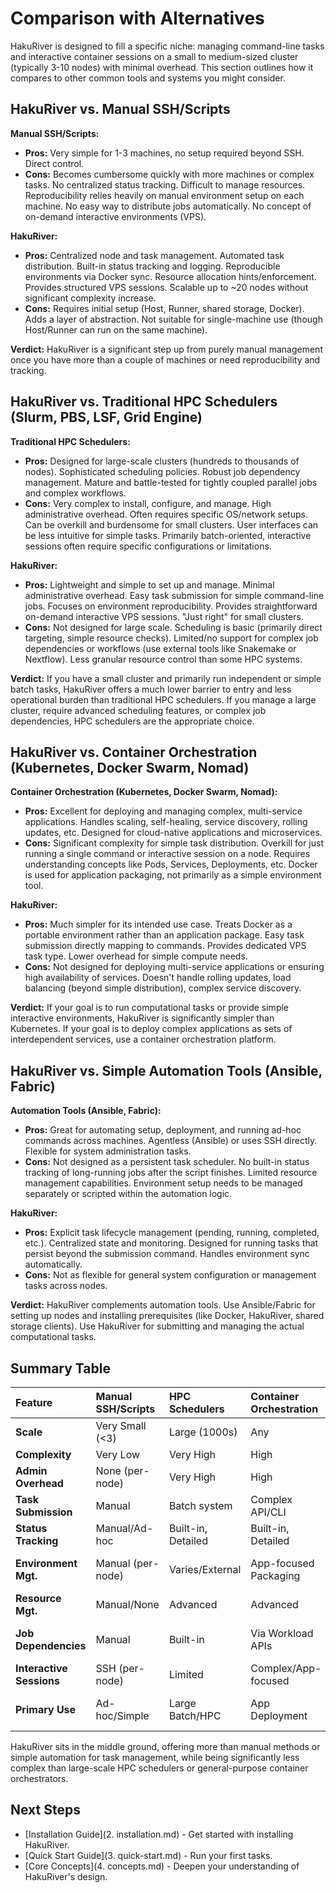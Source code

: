 # Comparison with Alternatives

HakuRiver is designed to fill a specific niche: managing command-line tasks and interactive container sessions on a small to medium-sized cluster (typically 3-10 nodes) with minimal overhead. This section outlines how it compares to other common tools and systems you might consider.

## HakuRiver vs. Manual SSH/Scripts

**Manual SSH/Scripts:**
- **Pros:** Very simple for 1-3 machines, no setup required beyond SSH. Direct control.
- **Cons:** Becomes cumbersome quickly with more machines or complex tasks. No centralized status tracking. Difficult to manage resources. Reproducibility relies heavily on manual environment setup on each machine. No easy way to distribute jobs automatically. No concept of on-demand interactive environments (VPS).

**HakuRiver:**
- **Pros:** Centralized node and task management. Automated task distribution. Built-in status tracking and logging. Reproducible environments via Docker sync. Resource allocation hints/enforcement. Provides structured VPS sessions. Scalable up to ~20 nodes without significant complexity increase.
- **Cons:** Requires initial setup (Host, Runner, shared storage, Docker). Adds a layer of abstraction. Not suitable for single-machine use (though Host/Runner can run on the same machine).

**Verdict:** HakuRiver is a significant step up from purely manual management once you have more than a couple of machines or need reproducibility and tracking.

## HakuRiver vs. Traditional HPC Schedulers (Slurm, PBS, LSF, Grid Engine)

**Traditional HPC Schedulers:**
- **Pros:** Designed for large-scale clusters (hundreds to thousands of nodes). Sophisticated scheduling policies. Robust job dependency management. Mature and battle-tested for tightly coupled parallel jobs and complex workflows.
- **Cons:** Very complex to install, configure, and manage. High administrative overhead. Often requires specific OS/network setups. Can be overkill and burdensome for small clusters. User interfaces can be less intuitive for simple tasks. Primarily batch-oriented, interactive sessions often require specific configurations or limitations.

**HakuRiver:**
- **Pros:** Lightweight and simple to set up and manage. Minimal administrative overhead. Easy task submission for simple command-line jobs. Focuses on environment reproducibility. Provides straightforward on-demand interactive VPS sessions. "Just right" for small clusters.
- **Cons:** Not designed for large scale. Scheduling is basic (primarily direct targeting, simple resource checks). Limited/no support for complex job dependencies or workflows (use external tools like Snakemake or Nextflow). Less granular resource control than some HPC systems.

**Verdict:** If you have a small cluster and primarily run independent or simple batch tasks, HakuRiver offers a much lower barrier to entry and less operational burden than traditional HPC schedulers. If you manage a large cluster, require advanced scheduling features, or complex job dependencies, HPC schedulers are the appropriate choice.

## HakuRiver vs. Container Orchestration (Kubernetes, Docker Swarm, Nomad)

**Container Orchestration (Kubernetes, Docker Swarm, Nomad):**
- **Pros:** Excellent for deploying and managing complex, multi-service applications. Handles scaling, self-healing, service discovery, rolling updates, etc. Designed for cloud-native applications and microservices.
- **Cons:** Significant complexity for simple task distribution. Overkill for just running a single command or interactive session on a node. Requires understanding concepts like Pods, Services, Deployments, etc. Docker is used for application packaging, not primarily as a simple environment tool.

**HakuRiver:**
- **Pros:** Much simpler for its intended use case. Treats Docker as a portable environment rather than an application package. Easy task submission directly mapping to commands. Provides dedicated VPS task type. Lower overhead for simple compute needs.
- **Cons:** Not designed for deploying multi-service applications or ensuring high availability of services. Doesn't handle rolling updates, load balancing (beyond simple distribution), complex service discovery.

**Verdict:** If your goal is to run computational tasks or provide simple interactive environments, HakuRiver is significantly simpler than Kubernetes. If your goal is to deploy complex applications as sets of interdependent services, use a container orchestration platform.

## HakuRiver vs. Simple Automation Tools (Ansible, Fabric)

**Automation Tools (Ansible, Fabric):**
- **Pros:** Great for automating setup, deployment, and running ad-hoc commands across machines. Agentless (Ansible) or uses SSH directly. Flexible for system administration tasks.
- **Cons:** Not designed as a persistent task scheduler. No built-in status tracking of long-running jobs after the script finishes. Limited resource management capabilities. Environment setup needs to be managed separately or scripted within the automation logic.

**HakuRiver:**
- **Pros:** Explicit task lifecycle management (pending, running, completed, etc.). Centralized state and monitoring. Designed for running tasks that persist beyond the submission command. Handles environment sync automatically.
- **Cons:** Not as flexible for general system configuration or management tasks across nodes.

**Verdict:** HakuRiver complements automation tools. Use Ansible/Fabric for setting up nodes and installing prerequisites (like Docker, HakuRiver, shared storage clients). Use HakuRiver for submitting and managing the actual computational tasks.

## Summary Table

| Feature                  | Manual SSH/Scripts | HPC Schedulers     | Container Orchestration | Automation Tools | HakuRiver                |
| :----------------------- | :----------------- | :----------------- | :---------------------- | :--------------- | :----------------------- |
| **Scale**                | Very Small (<3)    | Large (1000s)      | Any                     | Any              | Small/Medium (3-20)      |
| **Complexity**           | Very Low           | Very High          | High                    | Medium           | Low                      |
| **Admin Overhead**       | None (per-node)    | Very High          | High                    | Medium           | Low                      |
| **Task Submission**      | Manual             | Batch system       | Complex API/CLI         | Scripted         | Simple CLI/Web UI        |
| **Status Tracking**      | Manual/Ad-hoc      | Built-in, Detailed | Built-in, Detailed      | Ad-hoc           | Built-in, Good           |
| **Environment Mgt.**     | Manual (per-node)  | Varies/External    | App-focused Packaging   | Scripted         | Docker (Synced Tarballs) |
| **Resource Mgt.**        | Manual/None        | Advanced           | Advanced                | Limited          | Basic (Req/Alloc)        |
| **Job Dependencies**     | Manual             | Built-in           | Via Workload APIs       | Scripted         | External (Snakemake etc) |
| **Interactive Sessions** | SSH (per-node)     | Limited            | Complex/App-focused     | None             | Built-in (VPS via Proxy) |
| **Primary Use**          | Ad-hoc/Simple      | Large Batch/HPC    | App Deployment          | Configuration    | Small Batch/VPS/Env Mgt  |

HakuRiver sits in the middle ground, offering more than manual methods or simple automation for task management, while being significantly less complex than large-scale HPC schedulers or general-purpose container orchestrators.

## Next Steps

- [Installation Guide](2. installation.md) - Get started with installing HakuRiver.
- [Quick Start Guide](3. quick-start.md) - Run your first tasks.
- [Core Concepts](4. concepts.md) - Deepen your understanding of HakuRiver's design.